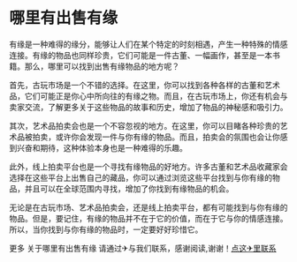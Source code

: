 # 哪里有出售有缘

有缘是一种难得的缘分，能够让人们在某个特定的时刻相遇，产生一种特殊的情感连接。有缘的物品也同样珍贵，它们可能是一件古董、一幅画作，甚至是一本书籍。那么，哪里可以找到出售有缘物品的地方呢？

首先，古玩市场是一个不错的选择。在这里，你可以找到各种各样的古董和艺术品，它们可能正是你心中所向往的有缘之物。而且，在古玩市场上，你还有机会与卖家交流，了解更多关于这些物品的故事和历史，增加了物品的神秘感和吸引力。

其次，艺术品拍卖会也是一个不容忽视的地方。在这里，你可以目睹各种珍贵的艺术品被拍卖，或许你会发现一件与你有缘的物品。而且，拍卖会的氛围也会让你感到兴奋和期待，这种体验本身也是一种难得的乐趣。

此外，线上拍卖平台也是一个寻找有缘物品的好地方。许多古董和艺术品收藏家会选择在这些平台上出售自己的藏品，你可以通过浏览这些平台找到与你有缘的物品，并且可以在全球范围内寻找，增加了你找到有缘物品的机会。

无论是在古玩市场、艺术品拍卖会，还是线上拍卖平台，都有可能找到与你有缘的物品。但是，要记住，有缘的物品并不在于它的价值，而在于它与你的情感连接。所以，当你找到与你有缘的物品时，一定要好好珍惜它。

更多 关于哪里有出售有缘 请通过✈与我们联系，感谢阅读,谢谢！[点这✈里联系](https://d.k02.cc)